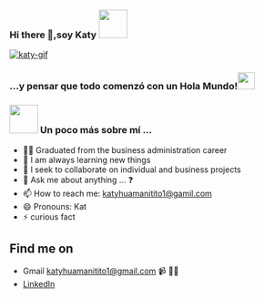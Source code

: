 ### Hi there 👋,soy Katy  <img src = "https://media.giphy.com/media/mGcNjsfWAjY5AEZNw6/giphy.gif" width = "50">

<a href="https://ibb.co/kmWdTFQ"><img src="https://i.ibb.co/XYvwPTS/katy-gif.gif" alt="katy-gif" border="0"></a>


<h3> ...y pensar que todo comenzó con un Hola Mundo!<img src="https://media.giphy.com/media/WUlplcMpOCEmTGBtBW/giphy.gif" width="30">  </h3>

### <img src = "https://media.giphy.com/media/VgCDAzcKvsR6OM0uWg/giphy.gif" width = "50"> Un poco más sobre mí ...  


- 👩‍🎓 Graduated from the business administration career
- 🌱 I am always learning new things
- 👯 I seek to collaborate on individual and business projects
- 💬 Ask me about anything ... ❓
- 📫 How to reach me: katyhuamanitito1@gamil.com
- 😄 Pronouns: Kat 
- ⚡ curious fact

## Find me on

- Gmail    katyhuamanitito1@gmail.com 📹 ✍🏾
- <a href="https://www.linkedin.com/in/katy-lurdes/"> LinkedIn</a> 
